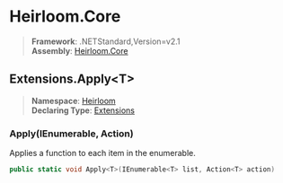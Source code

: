 # Heirloom.Core

> **Framework**: .NETStandard,Version=v2.1  
> **Assembly**: [Heirloom.Core][0]  

## Extensions.Apply\<T>

> **Namespace**: [Heirloom][0]  
> **Declaring Type**: [Extensions][1]  

### Apply<T>(IEnumerable<T>, Action<T>)

Applies a function to each item in the enumerable.

```cs
public static void Apply<T>(IEnumerable<T> list, Action<T> action)
```

[0]: ../../../Heirloom.Core.md
[1]: ../Extensions.md
